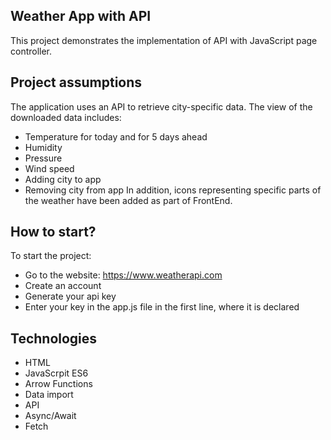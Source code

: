 ## Weather App with API

This project demonstrates the implementation of API with JavaScript page controller.


## Project assumptions
The application uses an API to retrieve city-specific data. The view of the downloaded data includes:
- Temperature for today and for 5 days ahead
- Humidity 
- Pressure 
- Wind speed
- Adding city to app
- Removing city from app
In addition, icons representing specific parts of the weather have been added as part of FrontEnd. 

## How to start?
To start the project:
- Go to the website: https://www.weatherapi.com
- Create an account
- Generate your api key
- Enter your key in the app.js file in the first line, where it is declared

## Technologies
- HTML
- JavaScrpit ES6
- Arrow Functions
- Data import
- API
- Async/Await
- Fetch

